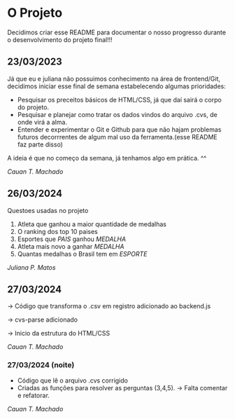 # O Projeto

Decidimos criar esse README para documentar o nosso progresso durante o desenvolvimento do projeto final!!!

## 23/03/2023

Já que eu e juliana não possuimos conhecimento na área de frontend/Git, decidimos iniciar esse final de semana estabelecendo algumas prioridades:
* Pesquisar os preceitos básicos de HTML/CSS, já que daí sairá o corpo do projeto.
* Pesquisar e planejar como tratar os dados vindos do arquivo .cvs, de onde virá a alma.
* Entender e experimentar o Git e Github para que não hajam problemas futuros decorrrentes de algum mal uso da ferramenta.(esse README faz parte disso)

A ideia é que no começo da semana, já tenhamos algo em prática. ^^

_Cauan T. Machado_

## 26/03/2024

Questoes usadas no projeto

1. Atleta que ganhou a maior quantidade de medalhas
2. O ranking dos top 10 paises
3. Esportes que *PAIS* ganhou *MEDALHA*
4. Atleta mais novo a ganhar *MEDALHA*
5. Quantas medalhas o Brasil tem em *ESPORTE*

_Juliana P. Matos_

## 27/03/2024

-> Código que transforma o .csv em registro adicionado ao backend.js

-> cvs-parse adicionado

-> Inicio da estrutura do HTML/CSS

_Cauan T. Machado_

### 27/03/2024 (noite)

* Código que lê o arquivo .cvs corrigido 
* Criadas as funções para resolver as perguntas (3,4,5). -> Falta comentar e refatorar.

_Cauan T. Machado_
